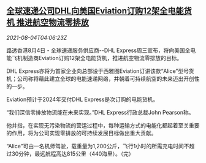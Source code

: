 <!--1628051462000-->
[全球速递公司DHL向美国Eviation订购12架全电能货机 推进航空物流零排放](https://cn.reuters.com/article/dhl-buying-planes-0804-wedngreen-idCNKBS2F509Q)
------

<div><i>2021-08-04T04:06:23Z</i></div><p>路透香港8月4日 - 全球速递服务供应商--DHL Express周三宣布，将向美国全电能飞机制造商Eviation订购12架全电能货机，推进航空物流零排放的目标。</p><p>DHL Express亦将为首家企业向总部设于西雅图Eviation订讲该款“Alice”型号货机；公司称将藉此建立全球的电能速递网络，并朝着可持续航空的未来迈出开创性的一步。</p><p>Eviation预计于2024年交付DHL Express是次订购的电能货机。</p><p>“我们深信零排放物流能在未来实现。”DHL Express行政总裁John Pearson称。</p><p>他并指，在实现无污染物流的营运过程中，每种运输方式的电能化都起着至关重要的作用，将为公司实现零排放的可持续发展目标做出重大贡献。</p><p>“Alice”可由一名机师驾驶，载重量为1,200公斤，飞行1小时的所需充电时间不超过30分钟，最远航程高达815公里（440海里）。（完）</p>
